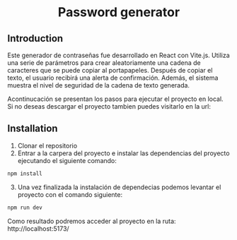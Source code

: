 <h1 align="center">
  <p align="center">Password generator</p>
</h1>

## Introduction

Este generador de contraseñas fue desarrollado en React con Vite.js. Utiliza una serie de parámetros para crear aleatoriamente una cadena de caracteres que se puede copiar al portapapeles. Después de copiar el texto, el usuario recibirá una alerta de confirmación. Además, el sistema muestra el nivel de seguridad de la cadena de texto generada.

Acontinucación se presentan los pasos para ejecutar el proyecto en local. Si no deseas descargar el proyecto tambien puedes visitarlo en la url: 

## Installation

1. Clonar el repositorio
2. Entrar a la carpera del proyecto e instalar las dependencias del proyecto ejecutando el siguiente comando:
```bash
npm install
```
3. Una vez finalizada la instalación de dependecias podemos levantar el proyecto con el comando siguiente: 
```bash
npm run dev
```
Como resultado podremos acceder al proyecto en la ruta:  http://localhost:5173/
